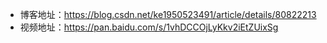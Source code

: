 + 博客地址：https://blog.csdn.net/ke1950523491/article/details/80822213
+ 视频地址：https://pan.baidu.com/s/1vhDCCOjLyKkv2iEtZUixSg
